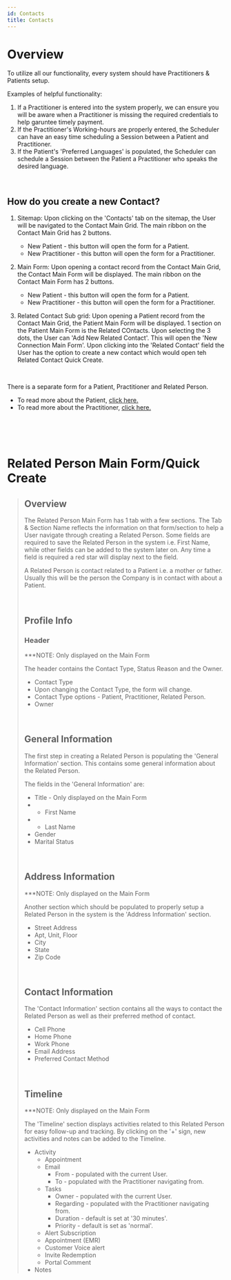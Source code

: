 ```yaml
---
id: Contacts
title: Contacts
---
```

# Overview

To utilize all our functionality, every system should have Practitioners & Patients setup.

Examples of helpful functionality: 
1. If a Practitioner is entered into the system properly, we can ensure you will be aware when a Practitioner is missing the required credentials to help garuntee timely payment. 
2. If the Practitioner's Working-hours are properly entered, the Scheduler can have an easy time scheduling a Session between a Patient and Practitioner.
3. If the Patient's 'Preferred Languages' is populated, the Scheduler can schedule a Session between the Patient a Practitioner who speaks the desired language. 

<br />

## How do you create a new Contact?
1. Sitemap: Upon clicking on the 'Contacts' tab on the sitemap, the User will be navigated to the Contact Main Grid.  The main ribbon on the Contact Main Grid has 2 buttons. 
    - New Patient - this button will open the form for a Patient. 
    - New Practitioner - this button will open the form for a Practitioner.

2. Main Form: Upon opening a contact record from the Contact Main Grid, the Contact Main Form will be displayed. The main ribbon on the Contact Main Form has 2 buttons. 
    - New Patient - this button will open the form for a Patient. 
    - New Practitioner - this button will open the form for a Practitioner.

3. Related Contact Sub grid: Upon opening a Patient record from the Contact Main Grid, the Patient Main Form will be displayed. 1 section on the Patient Main Form is the Related COntacts. Upon selecting the 3 dots, the User can 'Add New Related Contact'. This will open the 'New Connection Main Form'. Upon clicking into the 'Related Contact' field the User has the option to create a new contact which would open teh Related Contact Quick Create. 

<br />

There is a separate form for a Patient, Practitioner and Related Person.
 - To read more about the Patient, [click here.](/docs/Patients/Overview.md)
 - To read more about the Practitioner, [click here.](/docs/Practitioners/BasicInfo.md)

<br />
<br />
<br />

 # Related Person Main Form/Quick Create
> 
> ## Overview
> 
> The Related Person Main Form has 1 tab with a few sections. The Tab & Section Name reflects the information on that form/section to help a User navigate through creating a Related Person. Some fields are required to save the Related Person in the system i.e. First Name, while other fields can be added to the system later on. Any time a field is required a red star will display next to the field.
>
> A Related Person is contact related to a Patient i.e. a mother or father. Usually this will be the person the Company is in contact with about a Patient.
>
><br />
>
>## Profile Info 
>
>### Header 
> ***NOTE: Only displayed on the Main Form
>
>The header contains the Contact Type, Status Reason and the Owner. 
>
>- Contact Type 
>  - Upon changing the Contact Type, the form will change. 
>  - Contact Type options - Patient, Practitioner, Related Person.
>- Owner 
>
><br />
>
>## General Information 
>
>The first step in creating a Related Person is populating the 'General Information' section. This contains some general information about the Related Person. 
>
>The fields in the 'General Information' are:
> - Title - Only displayed on the Main Form
> - * First Name
> - * Last Name
> - Gender
> - Marital Status
> 
> <br />
> 
> ## Address Information 
> ***NOTE: Only displayed on the Main Form
> 
> Another section which should be populated to properly setup a Related Person in the system is the 'Address Information' section.
> 
> - Street Address
> - Apt, Unit, Floor
> - City
> - State
> - Zip Code
> 
> <br />
> 
> ## Contact Information 
> 
> The 'Contact Information' section contains all the ways to contact the Related Person as well as their preferred method of contact.
> 
> - Cell Phone
> - Home Phone
> - Work Phone
> - Email Address
> - Preferred Contact Method
> 
> <br />
> 
>## Timeline
> ***NOTE: Only displayed on the Main Form 
>
>The 'Timeline' section displays activities related to this Related Person for easy follow-up and tracking. 
By clicking on the '+' sign, new activities and notes can be added to the Timeline. 
> - Activity
>   - Appointment
>   - Email
>     - From - populated with the current User.
>     - To - populated with the Practitioner navigating from. 
>   - Tasks 
>     - Owner - populated with the current User.
>     - Regarding - populated with the Practitioner navigating from.
>     - Duration - default is set at '30 minutes'.
>     - Priority - default is set as 'normal'.
>   - Alert Subscription
>   - Appointment (EMR)
>   - Customer Voice alert
>   - Invite Redemption
>   - Portal Comment
> - Notes